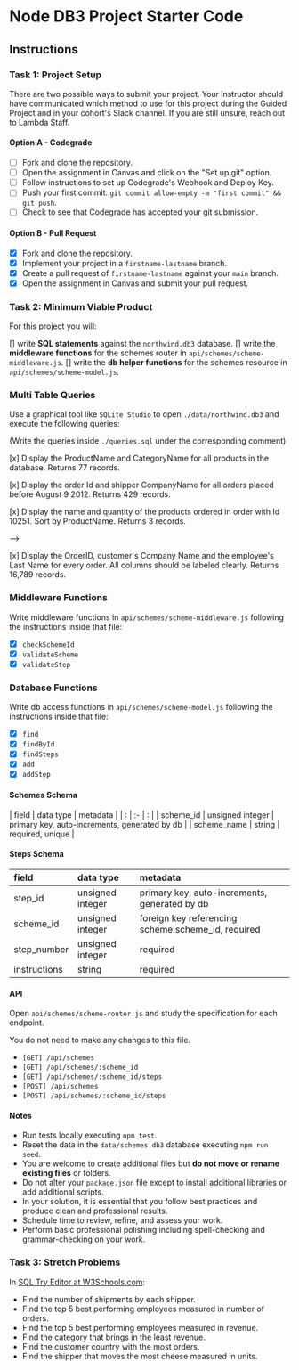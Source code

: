 # Node DB3 Project Starter Code

## Instructions

### Task 1: Project Setup

There are two possible ways to submit your project. Your instructor should have communicated which method to use for this project during the Guided Project and in your cohort's Slack channel. If you are still unsure, reach out to Lambda Staff.

#### Option A - Codegrade

- [ ] Fork and clone the repository.
- [ ] Open the assignment in Canvas and click on the "Set up git" option.
- [ ] Follow instructions to set up Codegrade's Webhook and Deploy Key.
- [ ] Push your first commit: `git commit allow-empty -m "first commit" && git push`.
- [ ] Check to see that Codegrade has accepted your git submission.

#### Option B - Pull Request

- [x] Fork and clone the repository.
- [x] Implement your project in a `firstname-lastname` branch.
- [x] Create a pull request of `firstname-lastname` against your `main` branch.
- [x] Open the assignment in Canvas and submit your pull request.

### Task 2: Minimum Viable Product

For this project you will:

[] write **SQL statements** against the `northwind.db3` database.
[] write the **middleware functions** for the schemes router in `api/schemes/scheme-middleware.js`.
[] write the **db helper functions** for the schemes resource in `api/schemes/scheme-model.js`.

### Multi Table Queries

Use a graphical tool like `SQLite Studio` to open `./data/northwind.db3` and execute the following queries:

(Write the queries inside `./queries.sql` under the corresponding comment)

 [x] Display the ProductName and CategoryName for all products in the database. Returns 77 records.
 <!-- SELECT p.ProductName, c.CategoryName
 FROM Product as p
 JOIN Category as c
 ON p.CategoryId = c.id -->

 [x] Display the order Id and shipper CompanyName for all orders placed before August 9 2012. Returns 429 records.
 <!-- SELECT o.Id, s.CompanyName
 FROM 'Order' as o
 JOIN Shipper as s
 ON o.ShipVia = s.Id
 WHERE o.OrderDate < '2012-08-09' -->

 [x] Display the name and quantity of the products ordered in order with Id 10251. Sort by ProductName. Returns 3 records.
 <!-- SELECT p.ProductName, od.Quantity
 <!-- FROM Product as p
 JOIN OrderDetail as od
 ON od.ProductId = p.Id
 WHERE od.OrderId = 10251
 ORDER BY p.ProductName --> -->

 [x] Display the OrderID, customer's Company Name and the employee's Last Name for every order. All columns should be labeled clearly. Returns 16,789 records.
 <!-- SELECT o.Id as OrderId, c.CompanyName as CompanyName, e.LastName as EmployeeLastName
 FROM 'Order' as o
 JOIN Customer as c
 ON c.Id = o.CustomerId
 JOIN Employee as e
 ON e.Id = o.EmployeeId -->

### Middleware Functions

Write middleware functions in `api/schemes/scheme-middleware.js` following the instructions inside that file:

- [x] `checkSchemeId`
- [x] `validateScheme`
- [x] `validateStep`

### Database Functions

Write db access functions in `api/schemes/scheme-model.js` following the instructions inside that file:

- [x] `find`
- [x] `findById`
- [x] `findSteps`
- [x] `add`
- [x] `addStep`

#### Schemes Schema

| field       | data type        | metadata                                      |
| : | :- | :  |
| scheme_id   | unsigned integer | primary key, auto-increments, generated by db |
| scheme_name | string           | required, unique                              |

#### Steps Schema

| field        | data type        | metadata                                           |
| :- | :- | :- |
| step_id      | unsigned integer | primary key, auto-increments, generated by db      |
| scheme_id    | unsigned integer | foreign key referencing scheme.scheme_id, required |
| step_number  | unsigned integer | required                                           |
| instructions | string           | required                                           |

#### API

Open `api/schemes/scheme-router.js` and study the specification for each endpoint.

You do not need to make any changes to this file.

- `[GET] /api/schemes`
- `[GET] /api/schemes/:scheme_id`
- `[GET] /api/schemes/:scheme_id/steps`
- `[POST] /api/schemes`
- `[POST] /api/schemes/:scheme_id/steps`

#### Notes

- Run tests locally executing `npm test`.
- Reset the data in the `data/schemes.db3` database executing `npm run seed`.
- You are welcome to create additional files but **do not move or rename existing files** or folders.
- Do not alter your `package.json` file except to install additional libraries or add additional scripts.
- In your solution, it is essential that you follow best practices and produce clean and professional results.
- Schedule time to review, refine, and assess your work.
- Perform basic professional polishing including spell-checking and grammar-checking on your work.

### Task 3: Stretch Problems

In [SQL Try Editor at W3Schools.com](https://www.w3schools.com/Sql/tryit.asp?filename=trysql_select_top):

- Find the number of shipments by each shipper.
- Find the top 5 best performing employees measured in number of orders.
- Find the top 5 best performing employees measured in revenue.
- Find the category that brings in the least revenue.
- Find the customer country with the most orders.
- Find the shipper that moves the most cheese measured in units.
